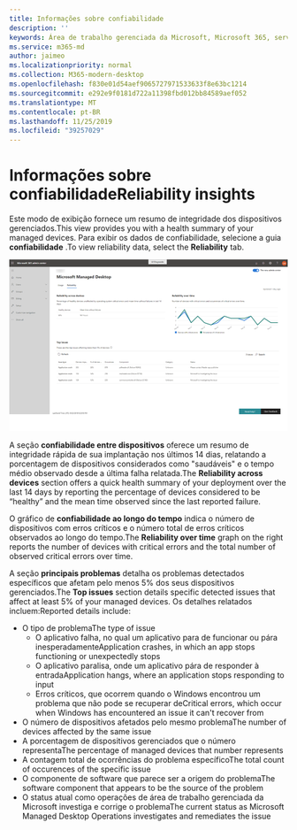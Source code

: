 ```yaml
---
title: Informações sobre confiabilidade
description: ''
keywords: Área de trabalho gerenciada da Microsoft, Microsoft 365, serviço, documentação
ms.service: m365-md
author: jaimeo
ms.localizationpriority: normal
ms.collection: M365-modern-desktop
ms.openlocfilehash: f830e01d54aef9065727971533633f8e63bc1214
ms.sourcegitcommit: e292e9f0181d722a11398fbd012bb84589aef052
ms.translationtype: MT
ms.contentlocale: pt-BR
ms.lasthandoff: 11/25/2019
ms.locfileid: "39257029"
---
```

# <a name="reliability-insights"></a><span data-ttu-id="1a1ed-103">Informações sobre confiabilidade</span><span class="sxs-lookup"><span data-stu-id="1a1ed-103">Reliability insights</span></span>

<span data-ttu-id="1a1ed-104">Este modo de exibição fornece um resumo de integridade dos dispositivos gerenciados.</span><span class="sxs-lookup"><span data-stu-id="1a1ed-104">This view provides you with a health summary of your managed devices.</span></span> <span data-ttu-id="1a1ed-105">Para exibir os dados de confiabilidade, selecione a guia **confiabilidade** .</span><span class="sxs-lookup"><span data-stu-id="1a1ed-105">To view reliability data, select the **Reliability** tab.</span></span>


![Painel de confiabilidade](images/insights_reliability.png)

<span data-ttu-id="1a1ed-107">A seção **confiabilidade entre dispositivos** oferece um resumo de integridade rápida de sua implantação nos últimos 14 dias, relatando a porcentagem de dispositivos considerados como "saudáveis" e o tempo médio observado desde a última falha relatada.</span><span class="sxs-lookup"><span data-stu-id="1a1ed-107">The **Reliability across devices** section offers a quick health summary of your deployment over the last 14 days by reporting the percentage of devices considered to be “healthy” and the mean time observed since the last reported failure.</span></span> 

 
<span data-ttu-id="1a1ed-108">O gráfico de **confiabilidade ao longo do tempo** indica o número de dispositivos com erros críticos e o número total de erros críticos observados ao longo do tempo.</span><span class="sxs-lookup"><span data-stu-id="1a1ed-108">The **Reliability over time** graph on the right reports the number of devices with critical errors and the total number of observed critical errors over time.</span></span>

<span data-ttu-id="1a1ed-109">A seção **principais problemas** detalha os problemas detectados específicos que afetam pelo menos 5% dos seus dispositivos gerenciados.</span><span class="sxs-lookup"><span data-stu-id="1a1ed-109">The **Top issues** section details specific detected issues that affect at least 5% of your managed devices.</span></span> <span data-ttu-id="1a1ed-110">Os detalhes relatados incluem:</span><span class="sxs-lookup"><span data-stu-id="1a1ed-110">Reported details include:</span></span>

- <span data-ttu-id="1a1ed-111">O tipo de problema</span><span class="sxs-lookup"><span data-stu-id="1a1ed-111">The type of issue</span></span>
    - <span data-ttu-id="1a1ed-112">O aplicativo falha, no qual um aplicativo para de funcionar ou pára inesperadamente</span><span class="sxs-lookup"><span data-stu-id="1a1ed-112">Application crashes, in which an app stops functioning or unexpectedly stops</span></span>
    - <span data-ttu-id="1a1ed-113">O aplicativo paralisa, onde um aplicativo pára de responder à entrada</span><span class="sxs-lookup"><span data-stu-id="1a1ed-113">Application hangs, where an application stops responding to input</span></span>
    - <span data-ttu-id="1a1ed-114">Erros críticos, que ocorrem quando o Windows encontrou um problema que não pode se recuperar de</span><span class="sxs-lookup"><span data-stu-id="1a1ed-114">Critical errors, which occur when Windows has encountered an issue it can't recover from</span></span>
- <span data-ttu-id="1a1ed-115">O número de dispositivos afetados pelo mesmo problema</span><span class="sxs-lookup"><span data-stu-id="1a1ed-115">The number of devices affected by the same issue</span></span>
- <span data-ttu-id="1a1ed-116">A porcentagem de dispositivos gerenciados que o número representa</span><span class="sxs-lookup"><span data-stu-id="1a1ed-116">The percentage of managed devices that number represents</span></span>
- <span data-ttu-id="1a1ed-117">A contagem total de ocorrências do problema específico</span><span class="sxs-lookup"><span data-stu-id="1a1ed-117">The total count of occurences of the specific issue</span></span>
- <span data-ttu-id="1a1ed-118">O componente de software que parece ser a origem do problema</span><span class="sxs-lookup"><span data-stu-id="1a1ed-118">The software component that appears to be the source of the problem</span></span>
- <span data-ttu-id="1a1ed-119">O status atual como operações de área de trabalho gerenciada da Microsoft investiga e corrige o problema</span><span class="sxs-lookup"><span data-stu-id="1a1ed-119">The current status as Microsoft Managed Desktop Operations investigates and remediates the issue</span></span>

